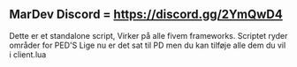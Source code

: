 MarDev
Discord = https://discord.gg/2YmQwD4
------------------------------------------------
Dette er et standalone script,
Virker på alle fivem frameworks.
Scriptet ryder områder for PED'S
Lige nu er det sat til PD
men du kan tilføje alle dem du vil i client.lua




